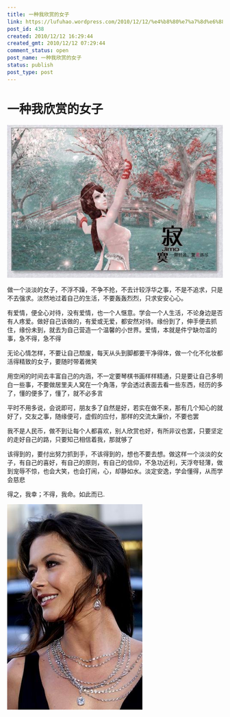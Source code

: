 ```yaml
---
title: 一种我欣赏的女子
link: https://lufuhao.wordpress.com/2010/12/12/%e4%b8%80%e7%a7%8d%e6%88%91%e6%ac%a3%e8%b5%8f%e7%9a%84%e5%a5%b3%e5%ad%90/
post_id: 438
created: 2010/12/12 16:29:44
created_gmt: 2010/12/12 07:29:44
comment_status: open
post_name: 一种我欣赏的女子
status: publish
post_type: post
---
```


# 一种我欣赏的女子

> 

 

![20101212-162944-0001](/assets/images/20101212-162944-0001.jpg)

做一个淡淡的女子，不浮不躁，不争不抢，不去计较浮华之事，不是不追求，只是不去强求。淡然地过着自己的生活，不要轰轰烈烈，只求安安心心。

有爱情，便全心对待，没有爱情，也一个人惬意。学会一个人生活，不论身边是否有人疼爱。做好自己该做的，有爱或无爱，都安然对待。缘份到了，伸手便去抓住，缘份未到，就去为自己营造一个温馨的小世界。爱情，本就是件宁缺勿滥的事，急不得，急不得

无论心情怎样，不要让自己颓废，每天从头到脚都要干净得体，做一个化不化妆都活得精致的女子，要随时带着微笑

用空闲的时间去丰富自己的内涵，不一定要琴棋书画样样精通，只是要让自己多明白一些事，不要做居里夫人窝在一个角落，学会透过表面去看一些东西，经历的多了，懂的便多了，懂了，就不必多言

平时不用多说，会说即可，朋友多了自然是好，若实在做不来，那有几个知心的就好了，交友之事，随缘便可，虚假的应付，那样的交流太廉价，不要也罢

我不是人民币，做不到让每个人都喜欢，别人欣赏也好，有所非议也罢，只要坚定的走好自己的路，只要知己相信着我，那就够了

该得到的，要付出努力抓到手，不该得到的，想也不要去想。做这样一个淡淡的女子，有自己的喜好，有自己的原则，有自己的信仰，不急功近利，天浮夸轻薄，做到宠辱不惊，也会大笑，也会打闹，心，却静如水。淡定安逸，学会懂得，从而学会慈悲

得之，我幸；不得，我命。如此而已.

![20101212-162944-0002](/assets/images/20101212-162944-0002.jpg)

